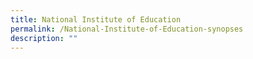 ```yaml
---
title: National Institute of Education
permalink: /National-Institute-of-Education-synopses
description: ""
---
```

